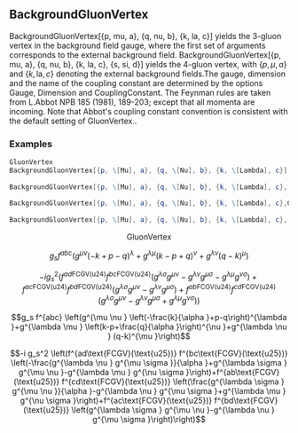 ##  BackgroundGluonVertex 

BackgroundGluonVertex[{p, mu, a}, {q, nu, b}, {k, la, c}] yields the 3-gluon vertex in the background field gauge, where the first set of arguments corresponds to the external background field.   BackgroundGluonVertex[{p, mu, a}, {q, nu, b}, {k, la, c}, {s, si, d}] yields the 4-gluon vertex, with $\{p,\mu ,a\}$ and $\{k,\text{la},c\}$ denoting the external background fields.The gauge, dimension and the name of the coupling constant are determined by the options Gauge, Dimension and CouplingConstant. The Feynman rules are taken from L.Abbot NPB 185 (1981), 189-203; except that all momenta are incoming. Note that Abbot's coupling constant convention is consistent with the default setting of GluonVertex..

###  Examples 

```mathematica
GluonVertex
BackgroundGluonVertex[{p, \[Mu], a}, {q, \[Nu], b}, {k, \[Lambda], c}] 
 
BackgroundGluonVertex[{p, \[Mu], a}, {q, \[Nu], b}, {k, \[Lambda], c}, {s, \[Sigma], d}] 
 
BackgroundGluonVertex[{p, \[Mu], a}, {q, \[Nu], b}, {k, \[Lambda], c},Gauge -> \[Alpha]] 
 
BackgroundGluonVertex[{p, \[Mu], a}, {q, \[Nu], b}, {k, \[Lambda], c}, {s, \[Sigma], d}, Gauge -> \[Alpha]]
```

$$\text{GluonVertex}$$

$$g_s f^{abc} \left(g^{\mu \nu } (-k+p-q)^{\lambda }+g^{\lambda \mu } (k-p+q)^{\nu }+g^{\lambda \nu } (q-k)^{\mu }\right)$$

$$-i g_s^2 \left(f^{ad\text{FCGV}(\text{u24})} f^{bc\text{FCGV}(\text{u24})} \left(g^{\lambda \sigma } g^{\mu \nu }-g^{\lambda \nu } g^{\mu \sigma }-g^{\lambda \mu } g^{\nu \sigma }\right)+f^{ac\text{FCGV}(\text{u24})} f^{bd\text{FCGV}(\text{u24})} \left(g^{\lambda \sigma } g^{\mu \nu }-g^{\lambda \nu } g^{\mu \sigma }\right)+f^{ab\text{FCGV}(\text{u24})} f^{cd\text{FCGV}(\text{u24})} \left(g^{\lambda \sigma } g^{\mu \nu }-g^{\lambda \nu } g^{\mu \sigma }+g^{\lambda \mu } g^{\nu \sigma }\right)\right)$$

$$g_s f^{abc} \left(g^{\mu \nu } \left(-\frac{k}{\alpha }+p-q\right)^{\lambda }+g^{\lambda \mu } \left(k-p+\frac{q}{\alpha }\right)^{\nu }+g^{\lambda \nu } (q-k)^{\mu }\right)$$

$$-i g_s^2 \left(f^{ad\text{FCGV}(\text{u25})} f^{bc\text{FCGV}(\text{u25})} \left(-\frac{g^{\lambda \nu } g^{\mu \sigma }}{\alpha }+g^{\lambda \sigma } g^{\mu \nu }-g^{\lambda \mu } g^{\nu \sigma }\right)+f^{ab\text{FCGV}(\text{u25})} f^{cd\text{FCGV}(\text{u25})} \left(\frac{g^{\lambda \sigma } g^{\mu \nu }}{\alpha }-g^{\lambda \nu } g^{\mu \sigma }+g^{\lambda \mu } g^{\nu \sigma }\right)+f^{ac\text{FCGV}(\text{u25})} f^{bd\text{FCGV}(\text{u25})} \left(g^{\lambda \sigma } g^{\mu \nu }-g^{\lambda \nu } g^{\mu \sigma }\right)\right)$$